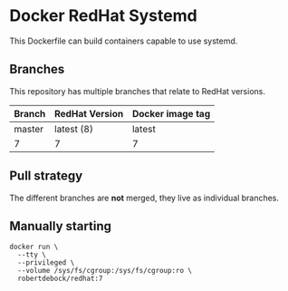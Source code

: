 Docker RedHat Systemd
=====================

This Dockerfile can build containers capable to use systemd.

Branches
--------

This repository has multiple branches that relate to RedHat versions.

|Branch |RedHat Version|Docker image tag|
|-------|--------------|----------------|
|master |latest (8)    |latest          |
|7      |7             |7               |

Pull strategy
-------------

The different branches are **not** merged, they live as individual branches.

Manually starting
-----------------

```
docker run \
  --tty \
  --privileged \
  --volume /sys/fs/cgroup:/sys/fs/cgroup:ro \
  robertdebock/redhat:7
```
